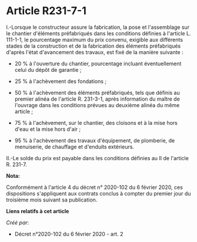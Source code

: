 # Article R231-7-1

I.-Lorsque le constructeur assure la fabrication, la pose et l'assemblage sur le chantier d'éléments préfabriqués dans les
conditions définies à l'article L. 111-1-1, le pourcentage maximum du prix convenu, exigible aux différents stades de la
construction et de la fabrication des éléments préfabriqués d'après l'état d'avancement des travaux, est fixé de la manière
suivante :

- 20 % à l'ouverture du chantier, pourcentage incluant éventuellement celui du dépôt de garantie ;

- 25 % à l'achèvement des fondations ;

- 50 % à l'achèvement des éléments préfabriqués, tels que définis au premier alinéa de l'article R. 231-3-1, après
information du maître de l'ouvrage dans les conditions prévues au deuxième alinéa du même article ;

- 75 % à l'achèvement, sur le chantier, des cloisons et à la mise hors d'eau et la mise hors d'air ;

- 95 % à l'achèvement des travaux d'équipement, de plomberie, de menuiserie, de chauffage et d'enduits extérieurs.

II.-Le solde du prix est payable dans les conditions définies au II de l'article R. 231-7.

**Nota:**

Conformément à l'article 4 du décret n° 2020-102 du 6 février 2020, ces dispositions s'appliquent aux contrats conclus à
compter du premier jour du troisième mois suivant sa publication.

**Liens relatifs à cet article**

_Créé par_:

  - Décret n°2020-102 du 6 février 2020 - art. 2
